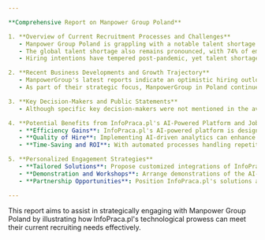 ```yaml
---

**Comprehensive Report on Manpower Group Poland**

1. **Overview of Current Recruitment Processes and Challenges**
   - Manpower Group Poland is grappling with a notable talent shortage. As of 2023, 72% of Polish companies face hiring difficulties due to mismatches in desired competencies, reflecting a 2% increase from the prior year.
   - The global talent shortage also remains pronounced, with 74% of employers struggling to find skilled talent.
   - Hiring intentions have tempered post-pandemic, yet talent shortages persist, posing continual recruitment challenges. 

2. **Recent Business Developments and Growth Trajectory**
   - ManpowerGroup's latest reports indicate an optimistic hiring outlook despite persistent talent shortages—the highest observed in 17 years.
   - As part of their strategic focus, ManpowerGroup in Poland continues to enhance workforce and talent management solutions, with emphasis on digital transformation.

3. **Key Decision-Makers and Public Statements**
   - Although specific key decision-makers were not mentioned in the available data, key leadership can be assumed to focus on leveraging modern workforce strategies and adopting innovative solutions to tackle current HR challenges.

4. **Potential Benefits from InfoPraca.pl's AI-Powered Platform and Jobby Assistant**
   - **Efficiency Gains**: InfoPraca.pl's AI-powered platform is designed to streamline recruitment by automating candidate sourcing, screening, and matching processes, thus addressing ManpowerGroup's urgent need to fill skill gaps efficiently.
   - **Quality of Hire**: Implementing AI-driven analytics can enhance candidate job fit, which is crucial given the reported global and national talent mismatches.
   - **Time-Saving and ROI**: With automated processes handling repetitive tasks, the platform enhances recruiter productivity, saving significant time and reducing time-to-hire metrics.

5. **Personalized Engagement Strategies**
   - **Tailored Solutions**: Propose customized integrations of InfoPraca.pl's platform with existing systems at ManpowerGroup to ensure seamless technology adoption.
   - **Demonstration and Workshops**: Arrange demonstrations of the AI-powered platform and interactive workshops to showcase actionable benefits and foster executive buy-in.
   - **Partnership Opportunities**: Position InfoPraca.pl's solutions as partnership enablers for ongoing digital transformation and workforce optimization aligning with ManpowerGroup’s strategic objectives.

---
```


This report aims to assist in strategically engaging with Manpower Group Poland by illustrating how InfoPraca.pl's technological prowess can meet their current recruiting needs effectively.